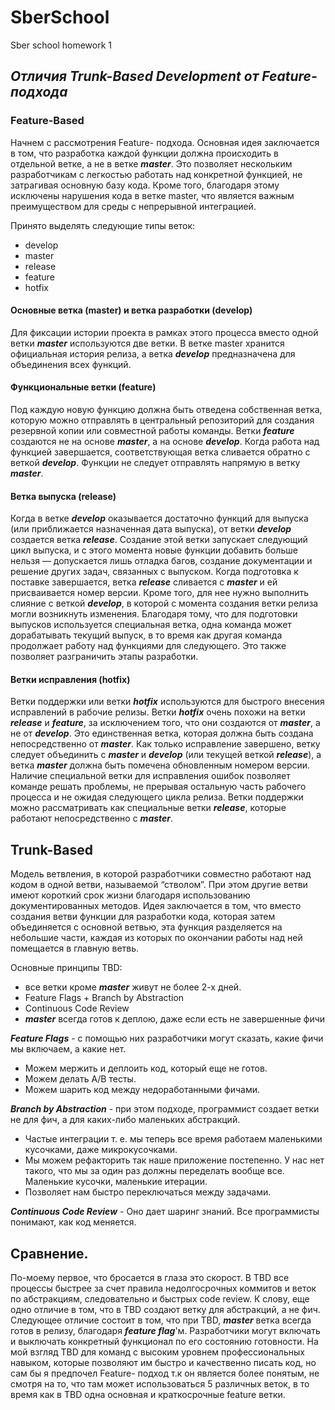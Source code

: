 
# SberSchool
Sber school homework 1

## ***Отличия Trunk-Based Development от Feature- подхода***
### Feature-Based 
Начнем с рассмотрения Feature- подхода. Основная идея заключается в том, что разработка каждой функции должна происходить в отдельной ветке, а не в ветке ***master***. Это позволяет нескольким разработчикам с легкостью работать над конкретной функцией, не затрагивая основную базу кода. Кроме того, благодаря этому исключены нарушения кода в ветке master, что является важным преимуществом для среды с непрерывной интеграцией.

Принято выделять следующие типы веток:
- develop
- master
- release 
- feature
- hotfix

#### Основные ветка (master) и ветка разработки (develop)
Для фиксации истории проекта в рамках этого процесса вместо одной ветки ***master*** используются две ветки. В ветке master хранится официальная история релиза, а ветка ***develop*** предназначена для объединения всех функций. 

#### Функциональные ветки (feature)

Под каждую новую функцию должна быть отведена собственная ветка, которую можно отправлять в центральный репозиторий для создания резервной копии или совместной работы команды. Ветки ***feature*** создаются не на основе ***master***, а на основе ***develop***. Когда работа над функцией завершается, соответствующая ветка сливается обратно с веткой ***develop***. Функции не следует отправлять напрямую в ветку ***master***.

#### Веткa выпуска (release)
 
 Когда в ветке ***develop*** оказывается достаточно функций для выпуска (или приближается назначенная дата выпуска), от ветки ***develop*** создается ветка ***release***. Создание этой ветки запускает следующий цикл выпуска, и с этого момента новые функции добавить больше нельзя — допускается лишь отладка багов, создание документации и решение других задач, связанных с выпуском. Когда подготовка к поставке завершается, ветка ***release*** сливается с ***master*** и ей присваивается номер версии. Кроме того, для нее нужно выполнить слияние с веткой ***develop***, в которой с момента создания ветки релиза могли возникнуть изменения. Благодаря тому, что для подготовки выпусков используется специальная ветка, одна команда может дорабатывать текущий выпуск, в то время как другая команда продолжает работу над функциями для следующего. Это также позволяет разграничить этапы разработки.
 
 #### Ветки исправления (hotfix)
 
 Ветки поддержки или ветки ***hotfix*** используются для быстрого внесения исправлений в рабочие релизы. Ветки ***hotfix*** очень похожи на ветки ***release*** и ***feature***, за исключением того, что они создаются от ***master***, а не от ***develop***. Это единственная ветка, которая должна быть создана непосредственно от ***master***. Как только исправление завершено, ветку следует объединить с ***master*** и ***develop*** (или текущей веткой ***release***), а ветка ***master*** должна быть помечена обновленным номером версии. Наличие специальной ветки для исправления ошибок позволяет команде решать проблемы, не прерывая остальную часть рабочего процесса и не ожидая следующего цикла релиза. Ветки поддержки можно рассматривать как специальные ветки ***release***, которые работают непосредственно с ***master***.
 
 
 ## Trunk-Based
 
 Модель ветвления, в которой разработчики совместно работают над кодом в одной ветви, называемой “стволом”. При этом другие ветви имеют короткий срок жизни благодаря использованию документированных методов.
Идея заключается в том, что вместо создания ветви функции для разработки кода, которая затем объединяется с основной ветвью, эта функция разделяется на небольшие части, каждая из которых по окончании работы над ней помещается в главную ветвь. 

Основные принципы TBD:
- все ветки кроме  ***master*** живут не более 2-х дней.
- Feature Flags + Branch by Abstraction
- Continuous Code Review
- ***master***  всегда готов к деплою, даже если есть не завершенные фичи

***Feature Flags*** - с помощью них разработчики могут сказать, какие фичи мы включаем, а какие нет.

- Можем мержить и деплоить код, который еще не готов.
- Можем делать A/B тесты.
- Можем шарить код между недоработанными фичами.

 ***Branch by Abstraction*** - при этом подходе, программист создает ветки не для фич, а для каких-либо маленьких абстракций. 
 
- Частые интеграции т. е. мы теперь все время работаем маленькими кусочками, даже микрокусочками.
- Мы можем рефакторить так наше приложение постепенно. У нас нет такого, что мы за один раз должны переделать вообще все. Маленькие кусочки, маленькие итерации.
- Позволяет нам быстро переключаться между задачами.

***Continuous Code Review*** - Оно дает шаринг знаний. Все программисты понимают, как код меняется. 

## Сравнение.
По-моему первое, что бросается в глаза это скорост. В TBD все процессы быстрее за счет правила недолгосрочных коммитов и веток по абстракциям, следовательно и быстрых code review. К слову, еще одно отличие в том, что в TBD создают ветку для абстракций, а не фич.  Следующее отличие состоит в том, что при TBD, ***master***  ветка всегда готов в релизу, благодаря ***feature flag***'м. Разработчики могут включать и выключать конкретный функционал по его состоянию готовности.  На мой взгляд TBD для команд с высоким уровнем профессиональных навыком, которые позволяют им быстро и качественно писать код, но сам бы я предпочел Feature- подход т.к он является более понятым, не смотря на то, что там может использоваться 5 различных веток, в то время как в TBD одна основная и краткосрочные  feature ветки.
